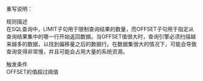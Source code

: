 重写说明：

规则描述  
在SQL查询中，LIMIT子句用于限制查询结果的数量，而OFFSET子句用于指定从查询结果集中的哪一行开始返回数据。当OFFSET值很大时，查询引擎必须扫描越来越多的数据，以找到偏移量之后的数据行。在数据集很大的情况下，可能会导致查询变得非常慢，并且可能会占用大量的系统资源。

触发条件  
OFFSET的值超过阈值
